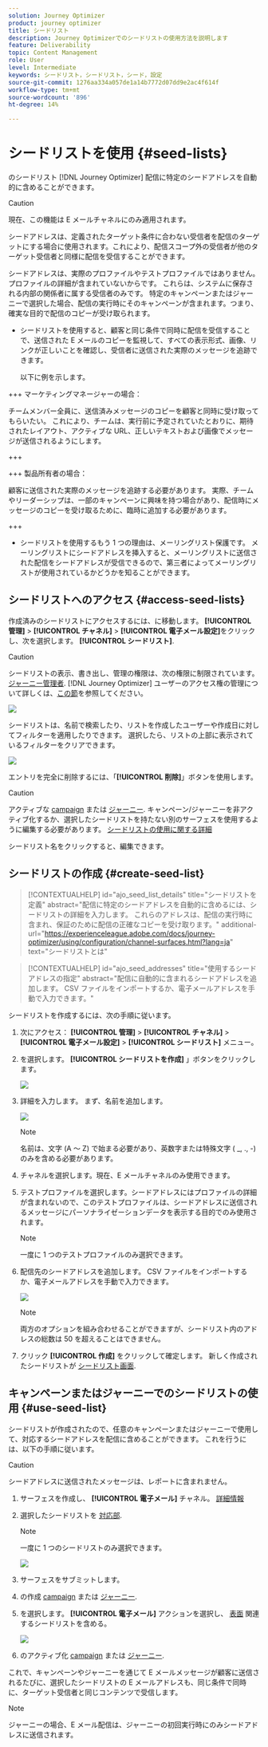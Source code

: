 ```yaml
---
solution: Journey Optimizer
product: journey optimizer
title: シードリスト
description: Journey Optimizerでのシードリストの使用方法を説明します
feature: Deliverability
topic: Content Management
role: User
level: Intermediate
keywords: シードリスト，シードリスト，シード，設定
source-git-commit: 1276aa334a057de1a14b7772d07dd9e2ac4f614f
workflow-type: tm+mt
source-wordcount: '896'
ht-degree: 14%

---
```


# シードリストを使用 {#seed-lists}

のシードリスト [!DNL Journey Optimizer] 配信に特定のシードアドレスを自動的に含めることができます。

>[!CAUTION]
>
>現在、この機能は E メールチャネルにのみ適用されます。

シードアドレスは、定義されたターゲット条件に合わない受信者を配信のターゲットにする場合に使用されます。これにより、配信スコープ外の受信者が他のターゲット受信者と同様に配信を受信することができます。

シードアドレスは、実際のプロファイルやテストプロファイルではありません。プロファイルの詳細が含まれていないからです。 これらは、システムに保存される内部の関係者に属する受信者のみです。 特定のキャンペーンまたはジャーニーで選択した場合、配信の実行時にそのキャンペーンが含まれます。つまり、確実な目的で配信のコピーが受け取られます。

* シードリストを使用すると、顧客と同じ条件で同時に配信を受信することで、送信された E メールのコピーを監視して、すべての表示形式、画像、リンクが正しいことを確認し、受信者に送信された実際のメッセージを追跡できます。

  以下に例を示します。

+++ マーケティングマネージャーの場合：

  チームメンバー全員に、送信済みメッセージのコピーを顧客と同時に受け取ってもらいたい。 これにより、チームは、実行前に予定されていたとおりに、期待されたレイアウト、アクティブな URL、正しいテキストおよび画像でメッセージが送信されるようにします。

+++

+++ 製品所有者の場合：

  顧客に送信された実際のメッセージを追跡する必要があります。 実際、チームやリーダーシップは、一部のキャンペーンに興味を持つ場合があり、配信時にメッセージのコピーを受け取るために、臨時に追加する必要があります。

+++

* シードリストを使用するもう 1 つの理由は、メーリングリスト保護です。 メーリングリストにシードアドレスを挿入すると、メーリングリストに送信された配信をシードアドレスが受信できるので、第三者によってメーリングリストが使用されているかどうかを知ることができます。

## シードリストへのアクセス {#access-seed-lists}

作成済みのシードリストにアクセスするには、に移動します。 **[!UICONTROL 管理]** > **[!UICONTROL チャネル]** > **[!UICONTROL 電子メール設定]**&#x200B;をクリックし、次を選択します。 **[!UICONTROL シードリスト]**.

>[!CAUTION]
>
>シードリストの表示、書き出し、管理の権限は、次の権限に制限されています。 [ジャーニー管理者](../administration/ootb-product-profiles.md#journey-administrator). [!DNL Journey Optimizer] ユーザーのアクセス権の管理について詳しくは、[この節](../administration/permissions-overview.md)を参照してください。

![](assets/seed-list-access.png)

シードリストは、名前で検索したり、リストを作成したユーザーや作成日に対してフィルターを適用したりできます。 選択したら、リストの上部に表示されているフィルターをクリアできます。

![](assets/seed-list-filtering.png)

エントリを完全に削除するには、「**[!UICONTROL 削除]**」ボタンを使用します。

>[!CAUTION]
>
>アクティブな [campaign](../campaigns/review-activate-campaign.md) または [ジャーニー](../building-journeys/publishing-the-journey.md). キャンペーン/ジャーニーを非アクティブ化するか、選択したシードリストを持たない別のサーフェスを使用するように編集する必要があります。 [シードリストの使用に関する詳細](#use-seed-list)

シードリスト名をクリックすると、編集できます。 <!--Use the **[!UICONTROL Edit]** button to edit a seed list.-->

## シードリストの作成 {#create-seed-list}

>[!CONTEXTUALHELP]
>id="ajo_seed_list_details"
>title="シードリストを定義"
>abstract="配信に特定のシードアドレスを自動的に含めるには、シードリストの詳細を入力します。 これらのアドレスは、配信の実行時に含まれ、保証のために配信の正確なコピーを受け取ります。"
>additional-url="https://experienceleague.adobe.com/docs/journey-optimizer/using/configuration/channel-surfaces.html?lang=ja" text="シードリストとは"

>[!CONTEXTUALHELP]
>id="ajo_seed_addresses"
>title="使用するシードアドレスの指定"
>abstract="配信に自動的に含まれるシードアドレスを追加します。 CSV ファイルをインポートするか、電子メールアドレスを手動で入力できます。"

シードリストを作成するには、次の手順に従います。

1. 次にアクセス： **[!UICONTROL 管理]** > **[!UICONTROL チャネル]** > **[!UICONTROL 電子メール設定]** > **[!UICONTROL シードリスト]** メニュー。

1. を選択します。 **[!UICONTROL シードリストを作成]** 」ボタンをクリックします。

   ![](assets/seed-list-create-button.png)

1. 詳細を入力します。 まず、名前を追加します。

   ![](assets/seed-list-details.png)

   >[!NOTE]
   >
   >名前は、文字 (A ～ Z) で始まる必要があり、英数字または特殊文字 ( _, ., -) のみを含める必要があります。

1. チャネルを選択します。現在、E メールチャネルのみ使用できます。

1. テストプロファイルを選択します。シードアドレスにはプロファイルの詳細が含まれないので、このテストプロファイルは、シードアドレスに送信されるメッセージにパーソナライゼーションデータを表示する目的でのみ使用されます。

   >[!NOTE]
   >
   >一度に 1 つのテストプロファイルのみ選択できます。

1. 配信先のシードアドレスを追加します。 CSV ファイルをインポートするか、電子メールアドレスを手動で入力できます。

   ![](assets/seed-list-email-addresses.png)

   >[!NOTE]
   >
   >両方のオプションを組み合わせることができますが、シードリスト内のアドレスの総数は 50 を超えることはできません。

1. クリック **[!UICONTROL 作成]** をクリックして確定します。 新しく作成されたシードリストが [シードリスト画面](#access-seed-lists).

## キャンペーンまたはジャーニーでのシードリストの使用 {#use-seed-list}

シードリストが作成されたので、任意のキャンペーンまたはジャーニーで使用して、対応するシードアドレスを配信に含めることができます。 これを行うには、以下の手順に従います。

>[!CAUTION]
>
>シードアドレスに送信されたメッセージは、レポートに含まれません。

1. サーフェスを作成し、 **[!UICONTROL 電子メール]** チャネル。 [詳細情報](../email/email-settings.md)

1. 選択したシードリストを [対応部](../email/email-settings.md#seed-list).

   >[!NOTE]
   >
   >一度に 1 つのシードリストのみ選択できます。

   ![](assets/seed-list-surface.png)

1. サーフェスをサブミットします。

1. の作成 [campaign](../campaigns/create-campaign.md) または [ジャーニー](../building-journeys/journey-gs.md).

1. を選択します。 **[!UICONTROL 電子メール]** アクションを選択し、 [表面](channel-surfaces.md) 関連するシードリストを含める。

   ![](assets/seed-list-campaign-email.png)

1. のアクティブ化 [campaign](../campaigns/review-activate-campaign.md) または [ジャーニー](../building-journeys/publishing-the-journey.md).

これで、キャンペーンやジャーニーを通じて E メールメッセージが顧客に送信されるたびに、選択したシードリストの E メールアドレスも、同じ条件で同時に、ターゲット受信者と同じコンテンツで受信します。

>[!NOTE]
>
>ジャーニーの場合、E メール配信は、ジャーニーの初回実行時にのみシードアドレスに送信されます。

